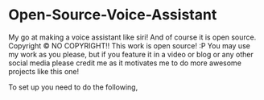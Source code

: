 # Open-Source-Voice-Assistant
My go at making a voice assistant like siri! And of course it is open source.
Copyright ©
NO COPYRIGHT!! This work is open source! :P
You may use my work as you please, but if you feature it in a video or blog or any other social media please credit me as it motivates me to do more awesome projects like this one!

To set up you need to do the following,

